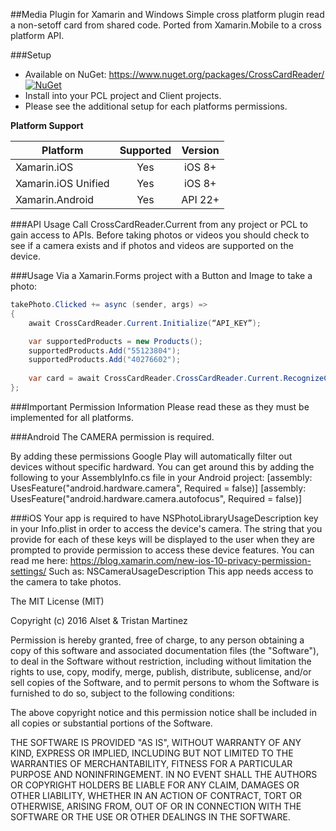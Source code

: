 ##Media Plugin for Xamarin and Windows
Simple cross platform plugin read a non-setoff card from shared code.
Ported from Xamarin.Mobile to a cross platform API.

###Setup
* Available on NuGet: https://www.nuget.org/packages/CrossCardReader/ [![NuGet](https://img.shields.io/nuget/v/CrossCardReader.svg?label=NuGet)](https://www.nuget.org/packages/CrossCardReader/)
* Install into your PCL project and Client projects.
* Please see the additional setup for each platforms permissions.

**Platform Support**

|Platform|Supported|Version|
| ------------------- | :-----------: | :------------------: |
|Xamarin.iOS|Yes|iOS 8+|
|Xamarin.iOS Unified|Yes|iOS 8+|
|Xamarin.Android|Yes|API 22+|

###API Usage
Call CrossCardReader.Current from any project or PCL to gain access to APIs.
Before taking photos or videos you should check to see if a camera exists and if photos and videos are supported on the device. 

###Usage
Via a Xamarin.Forms project with a Button and Image to take a photo:


```csharp
takePhoto.Clicked += async (sender, args) =>
{
    await CrossCardReader.Current.Initialize(“API_KEY”);

    var supportedProducts = new Products();
    supportedProducts.Add("55123804");
    supportedProducts.Add("40276602");
    
    var card = await CrossCardReader.CrossCardReader.Current.RecognizeCardAsync(supportedProducts);
};
```

###Important Permission Information
Please read these as they must be implemented for all platforms.

###Android
The CAMERA permission is required.

By adding these permissions Google Play will automatically filter out devices without specific hardward. You can get around this by adding the following to your AssemblyInfo.cs file in your Android project:
[assembly: UsesFeature("android.hardware.camera", Required = false)]
[assembly: UsesFeature("android.hardware.camera.autofocus", Required = false)]

###iOS
Your app is required to have NSPhotoLibraryUsageDescription  key in your Info.plist in order to access the device's camera. The string that you provide for each of these keys will be displayed to the user when they are prompted to provide permission to access these device features. You can read me here: https://blog.xamarin.com/new-ios-10-privacy-permission-settings/
Such as:
<key>NSCameraUsageDescription</key>
<string>This app needs access to the camera to take photos.</string>

The MIT License (MIT)

Copyright (c) 2016 Alset & Tristan Martinez

Permission is hereby granted, free of charge, to any person obtaining a copy of this software and associated documentation files (the "Software"), to deal in the Software without restriction, including without limitation the rights to use, copy, modify, merge, publish, distribute, sublicense, and/or sell copies of the Software, and to permit persons to whom the Software is furnished to do so, subject to the following conditions:

The above copyright notice and this permission notice shall be included in all copies or substantial portions of the Software.

THE SOFTWARE IS PROVIDED "AS IS", WITHOUT WARRANTY OF ANY KIND, EXPRESS OR IMPLIED, INCLUDING BUT NOT LIMITED TO THE WARRANTIES OF MERCHANTABILITY, FITNESS FOR A PARTICULAR PURPOSE AND NONINFRINGEMENT. IN NO EVENT SHALL THE AUTHORS OR COPYRIGHT HOLDERS BE LIABLE FOR ANY CLAIM, DAMAGES OR OTHER LIABILITY, WHETHER IN AN ACTION OF CONTRACT, TORT OR OTHERWISE, ARISING FROM, OUT OF OR IN CONNECTION WITH THE SOFTWARE OR THE USE OR OTHER DEALINGS IN THE SOFTWARE.

